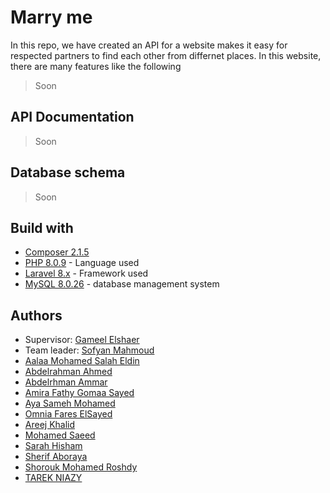 Marry me
=============
In this repo, we have created an API for a website makes it easy for respected partners to find each other from differnet places.
In this website, there are many features like the following 

> Soon


## API Documentation

> Soon

## Database schema

> Soon

## Build with 
* [Composer 2.1.5](https://www.digitalocean.com/community/tutorials/how-to-install-and-use-composer-on-ubuntu-20-04)
* [PHP 8.0.9](https://www.php.net/releases/8.0/en.php) - Language used
* [Laravel 8.x](https://laravel.com/) - Framework used
* [MySQL 8.0.26](https://dev.mysql.com/doc/refman/8.0/en/what-is-mysql.html) - database management system

## Authors
* Supervisor: [Gameel Elshaer](https://github.com/GameelAlshaer)
* Team leader: [Sofyan Mahmoud](https://github.com/sofyanmahmoud0000)
* [Aalaa Mohamed Salah Eldin](https://github.com/AalaaMohamed)
* [Abdelrahman Ahmed](https://github.com/abdo119)
* [Abdelrhman Ammar](https://github.com/Abdelrhman-ammar)
* [Amira Fathy Gomaa Sayed](https://github.com/amirafathy-59)
* [Aya Sameh Mohamed](https://github.com/aya1sameh)
* [Omnia Fares ElSayed](https://github.com/OmniaFares)
* [Areej Khalid](https://github.com/AreejKhalidd)
* [Mohamed Saeed](https://github.com/EngMohamedSaeed2001)
* [Sarah Hisham](https://github.com/sarahhisham2)
* [Sherif Aboraya](https://github.com/ShikoFCAI)
* [Shorouk Mohamed Roshdy](https://github.com/ShoroukRoshdy)
* [TAREK NIAZY](https://github.com/tarekniazy)




